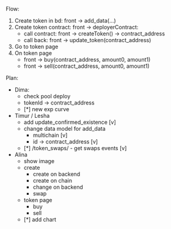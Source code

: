 Flow:

1. Create token in bd: front -> add_data(...)
2. Create token contract: front -> deployerContract:
    - call contract: front -> createToken() -> contract_address
    - call back: front -> update_token(contract_address)
3. Go to token page
4. On token page
   - front -> buy(contract_address, amount0, amount1)
   - front -> sell(contract_address, amount0, amount1)


Plan:
   - Dima:
      - check pool deploy
      - tokenId -> contract_address
      - [*] new exp curve
   - Timur / Lesha
      - add update_confirmed_existence [v]
      - change data model for add_data
        - multichain [v]
        - id -> contract_address [v]
      - [*] /token_swaps/ - get swaps events [v]
   - Alina
     - show image
     - create
       - create on backend
       - create on chain
       - change on backend
       - swap
     - token page
       - buy
       - sell
     - [*] add chart